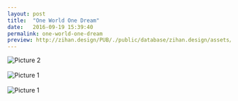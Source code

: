 ```yaml
---
layout: post
title:  "One World One Dream"
date:   2016-09-19 15:39:40
permalink: one-world-one-dream
preview: http://zihan.design/PUB/./public/database/zihan.design/assets/images/2016-09-19/4.jpg
---
```


![Picture 2](http://zihan.design/PUB/./public/database/zihan.design/assets/images/2016-09-19/2.jpg)
<br>
<br>
![Picture 1](http://zihan.design/PUB/./public/database/zihan.design/assets/images/2016-09-19/3.jpg)
<br>
<br>
![Picture 1](http://zihan.design/PUB/./public/database/zihan.design/assets/images/2016-09-19/1.jpg)

